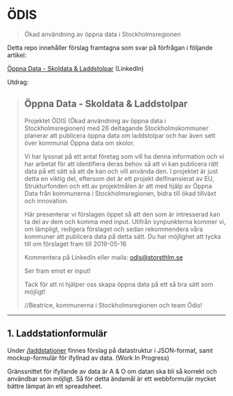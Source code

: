 # ÖDIS
> Ökad användning av öppna data i Stockholmsregionen

Detta repo innehåller förslag framtagna som svar på förfrågan i följande artikel: 

[Öppna Data - Skoldata & Laddstolpar](https://www.linkedin.com/pulse/%25C3%25B6ppna-data-skoldata-laddstolpar-beatrice-sablone/) (LinkedIn)

Utdrag:

> ## Öppna Data - Skoldata & Laddstolpar
> 
> Projektet ÖDIS (Ökad användning av öppna data i Stockholmsregionen) med 26 deltagande Stockholmskommuner planerar att publicera öppna data om laddstolpar och har även sett över kommunal Öppna data om skolor.
>
> Vi har lyssnat på ett antal företag som vill ha denna information och vi har arbetat för att identifiera deras behov så att vi kan publicera rätt data på ett sätt så att de kan och vill använda den. I projektet är just detta en viktig del, eftersom det är ett projekt delfinansierat av EU, Strukturfonden och ett av projektmålen är att med hjälp av Öppna Data från kommunerna i Stockholmsregionen, bidra till ökad tillväxt och innovation.
>
> Här presenterar vi förslagen öppet så att den som är intresserad kan ta del av dem och komma med input. Utifrån synpunkterna kommer vi, om lämpligt, redigera förslaget och sedan rekommendera våra kommuner att publicera data på detta sätt. Du har möjlighet att tycka till om förslaget fram till 2019-05-16
>
> Kommentera på LinkedIn eller maila: odis@storsthlm.se
>
> Ser fram emot er input!
>
> Tack för att ni hjälper oss skapa öppna data på ett så bra sätt som möjligt!
>
> //Beatrice, kommunerna i Stockholmsregionen och team Ödis!

---

## 1. Laddstationformulär

Under [/laddstationer](/swedev/odis/tree/master/laddstationer) finnes förslag på datastruktur i JSON-format, samt mockup-formulär för ifyllnad av data. (Work In Progress)

Gränssnittet för ifyllande av data är A & O om datan ska bli så korrekt och användbar som möjligt. Så för detta ändamål är ett webbformulär mycket bättre lämpat än ett spreadsheet.

